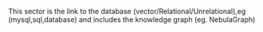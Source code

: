 This sector is the link to the database (vector/Relational/Unrelational),eg (mysql,sql,database)
and includes the knowledge graph (eg. NebulaGraph)